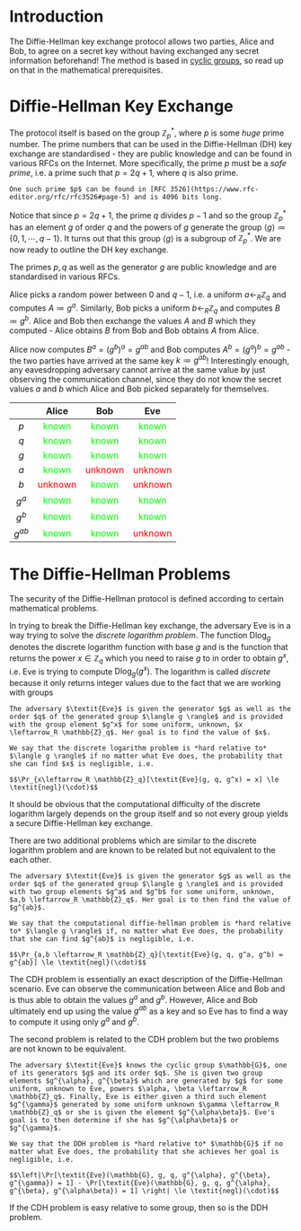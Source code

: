 # Introduction
The Diffie-Hellman key exchange protocol allows two parties, Alice and Bob, to agree on a secret key without having exchanged any secret information beforehand! The method is based in [cyclic groups](../../Public-Key%20Cryptography/Mathematical%20Prerequisites.md#groups), so read up on that in the mathematical prerequisites.

# Diffie-Hellman Key Exchange
The protocol itself is based on the group $\mathbb{Z}_p^*$, where $p$ is some *huge* prime number. The prime numbers that can be used in the Diffie-Hellman (DH) key exchange are standardised - they are public knowledge and can be found in various RFCs on the Internet. More specifically, the prime $p$ must be a *safe prime*, i.e. a prime such that $p = 2q + 1$, where $q$ is also prime.

```admonish example title="Example: Diffie-Hellman Primes"
One such prime $p$ can be found in [RFC 3526](https://www.rfc-editor.org/rfc/rfc3526#page-5) and is 4096 bits long.
```

Notice that since $p = 2q + 1$,  the prime $q$ divides $p - 1$ and so the group $\mathbb{Z}_p^*$ has an element $g$ of order $q$ and the powers of $g$ generate the group $\langle g \rangle \coloneqq \{0,1,\cdots,q-1\}$. It turns out that this group $\langle g \rangle$ is a subgroup of $\mathbb{Z}_p^*$. We are now ready to outline the DH key exchange. 

The primes $p,q$ as well as the generator $g$ are public knowledge and are standardised in various RFCs.

Alice picks a random power between $0$ and $q-1$, i.e. a uniform $a \leftarrow_R \mathbb{Z}_q$ and computes $A \coloneqq g^a$. Similarly, Bob picks a uniform $b \leftarrow_R \mathbb{Z}_q$ and computes $B \coloneqq g^b$. Alice and Bob then exchange the values $A$ and $B$ which they computed - Alice obtains $B$ from Bob and Bob obtains $A$ from Alice.

Alice now computes $B^a = (g^b)^a = g^{ab}$ and Bob computes $A^b = (g^a)^b = g^{ab}$ - the two parties have arrived at the same key $k \coloneqq g^{ab}$! Interestingly enough, any eavesdropping adversary cannot arrive at the same value by just observing the communication channel, since they do not know the secret values $a$ and $b$ which Alice and Bob picked separately for themselves.

||Alice|Bob|Eve|
|:--:|:--:|:--:|:--:|
|$p$|<span style="color:lime">known</span>|<span style="color:lime">known</span>|<span style="color:lime">known</span>|
|$q$|<span style="color:lime">known</span>|<span style="color:lime">known</span>|<span style="color:lime">known</span>|
|$g$|<span style="color:lime">known</span>|<span style="color:lime">known</span>|<span style="color:lime">known</span>|
|$a$|<span style="color:lime">known</span>|<span style="color:red">unknown</span>|<span style="color:red">unknown</span>|
|$b$|<span style="color:red">unknown</span>|<span style="color:lime">known</span>|<span style="color:red">unknown</span>|
|$g^a$|<span style="color:lime">known</span>|<span style="color:lime">known</span>|<span style="color:lime">known</span>|
|$g^b$|<span style="color:lime">known</span>|<span style="color:lime">known</span>|<span style="color:lime">known</span>|
|$g^{ab}$|<span style="color:lime">known</span>|<span style="color:lime">known</span>|<span style="color:red">unknown</span>|

# The Diffie-Hellman Problems
The security of the Diffie-Hellman protocol is defined according to certain mathematical problems.

In trying to break the Diffie-Hellman key exchange, the adversary Eve is in a way trying to solve the *discrete logarithm problem*. The function $\text{Dlog}_g$ denotes the discrete logarithm function with base $g$ and is the function that returns the power $x \in \mathbb{Z}_q$ which you need to raise $g$ to in order to obtain $g^x$, i.e. Eve is trying to compute $\text{Dlog}_g(g^x)$. The logarithm is called *discrete* because it only returns integer values due to the fact that we are working with groups

```admonish danger title="Definition: The Discrete Logarithm Problem"
The adversary $\textit{Eve}$ is given the generator $g$ as well as the order $q$ of the generated group $\langle g \rangle$ and is provided with the group element $g^x$ for some uniform, unknown, $x \leftarrow_R \mathbb{Z}_q$. Her goal is to find the value of $x$.

We say that the discrete logarithm problem is *hard relative to* $\langle g \rangle$ if no matter what Eve does, the probability that she can find $x$ is negligible, i.e.

$$\Pr_{x\leftarrow_R \mathbb{Z}_q}[\textit{Eve}(g, q, g^x) = x] \le \textit{negl}(\cdot)$$
```

It should be obvious that the computational difficulty of the discrete logarithm largely depends on the group itself and so not every group yields a secure Diffie-Hellman key exchange.

There are two additional problems which are similar to the discrete logarithm problem and are known to be related but not equivalent to the each other.

```admonish danger title="Definition: The Computational Diffie-Hellman (CDH) Problem"
The adversary $\textit{Eve}$ is given the generator $g$ as well as the order $q$ of the generated group $\langle g \rangle$ and is provided with two group elements $g^a$ and $g^b$ for some uniform, unknown, $a,b \leftarrow_R \mathbb{Z}_q$. Her goal is to then find the value of $g^{ab}$.

We say that the computational diffie-hellman problem is *hard relative to* $\langle g \rangle$ if, no matter what Eve does, the probability that she can find $g^{ab}$ is negligible, i.e.

$$\Pr_{a,b \leftarrow_R \mathbb{Z}_q}[\textit{Eve}(g, q, g^a, g^b) = g^{ab}] \le \textit{negl}(\cdot)$$
```

The CDH problem is essentially an exact description of the Diffie-Hellman scenario. Eve can observe the communication between Alice and Bob and is thus able to obtain the values $g^a$ and $g^b$. However, Alice and Bob ultimately end up using the value $g^{ab}$ as a key and so Eve has to find a way to compute it using only $g^a$ and $g^b$.

The second problem is related to the CDH problem but the two problems are not known to be equivalent.

```admonish danger title="Definition: The Decisional Diffie-Hellman (DDH) Problem"
The adversary $\textit{Eve}$ knows the cyclic group $\mathbb{G}$, one of its generators $g$ and its order $q$. She is given two group elements $g^{\alpha}, g^{\beta}$ which are generated by $g$ for some uniform, unknown to Eve, powers $\alpha, \beta \leftarrow_R \mathbb{Z}_q$. Finally, Eve is either given a third such element $g^{\gamma}$ generated by some uniform unknown $\gamma \leftarrow_R \mathbb{Z}_q$ or she is given the element $g^{\alpha\beta}$. Eve's goal is to then determine if she has $g^{\alpha\beta}$ or $g^{\gamma}$.

We say that the DDH problem is *hard relative to* $\mathbb{G}$ if no matter what Eve does, the probability that she achieves her goal is negligible, i.e.

$$\left|\Pr[\textit{Eve}(\mathbb{G}, g, q, g^{\alpha}, g^{\beta}, g^{\gamma}) = 1] - \Pr[\textit{Eve}(\mathbb{G}, g, q, g^{\alpha}, g^{\beta}, g^{\alpha\beta}) = 1] \right| \le \textit{negl}(\cdot)$$
```

If the CDH problem is easy relative to some group, then so is the DDH problem.